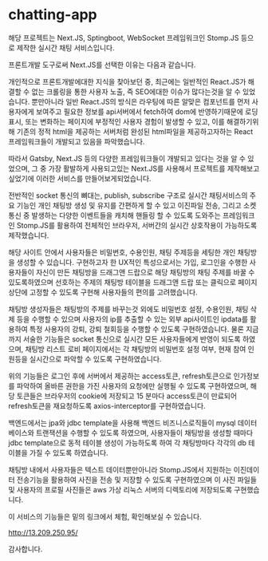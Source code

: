 # chatting-app

해당 프로젝트는 Next.JS, Sptingboot, WebSocket 프레임워크인 Stomp.JS 등으로 제작한 실시간 채팅 서비스입니다.

프론트개발 도구로써 Next.JS를 선택한 이유는 다음과 같습니다.

개인적으로 프론트개발에대한 지식을 찾아보던 중, 최근에는 일반적인 React.JS가 해결할 수 없는 크롤링을 통한 사용자 노출, 즉 SEO에대한 이슈가 많다는것을 알 수 있었습니다.
뿐만아니라 일반 React.JS의 방식은 라우팅에 따른 알맞은 컴포넌트를 먼저 사용자에게 보여주고 필요한 정보를 api서버에서 fetch하여 dom에 반영하기때문에 로딩 표시, 또는 변화하는 페이지에 부정적인 사용자 경험이 발생할 수 있고, 이를 해결하기위해 기존의 정적 html을 제공하는 서버처럼 완성된 html파일을 제공하고자하는 React 프레임워크들이 개발되고 있음을 파악했습니다.

따라서 Gatsby, Next.JS 등의 다양한 프레임워크들이 개발되고 있다는 것을 알 수 있었으며, 그 중 가장 활발하게 사용되고있는 Next.JS를 사용해서 프로젝트를 제작해보고싶었기에 
이러한 서비스를 만들어보게되었습니다.

전반적인 socket 통신의 뼈대는, publish, subscribe 구조로 실시간 채팅서비스의 주요 기능인 개인 채팅방 생성 및 유지를 간편하게 할 수 있고
이진파일 전송, 그리고 소켓 통신 중 발생하는 다양한 이벤트들을 캐치해 핸들링 할 수 있도록 도와주는 프레임워크인 Stomp.JS를 활용하여
전체적인 브라우저, 서버간의 실시간 상호작용이 가능하도록 제작했습니다.

해당 사이트 안에서 사용자들은 비밀번호, 수용인원, 채팅 주제등을 세팅한 개인 채팅방을 생성할 수 있습니다.
구현하고자 한 UX적인 특성으로서는 가입, 로그인을 수행한 사용자들이 자신이 만든 채팅방을 드래그앤 드랍으로 해당 채팅방의 채팅 주제를 바꿀 수 있도록하였으며
선호하는 주제의 채팅방 테이블을 드래그앤 드랍 또는 클릭으로 페이지 상단에 고정할 수 있도록 구현해 사용자들의 편의를 고려했습니다.

채팅방 생성자들은 채팅방의 주제를 바꾸는것 외에도 비밀번호 설정, 수용인원, 채팅 삭제 등을 수행할 수 있으며 사용자의 ip를 추출할 수 있는 외부 api사이트인 ipdata를 활용하여
특정 사용자의 강퇴, 강퇴 철회등을 수행할 수 있도록 구현하였습니다.
물론 지금까지 서술한 기능들은 socket 통신으로 실시간 모든 사용자들에게 반영이 되도록 하였으며, 
채팅방 리스트 로비 페이지에서는 각 채팅방의 비밀번호 설정 여부, 현재 참여 인원등을 실시간으로 파악할 수 있도록 구현하였습니다.

위의 기능들은 로그인 후에 서버에서 제공하는 access토큰, refresh토큰으로 인가정보를 파악하여 올바른 권한을 가진 사용자의 요청에만 실행될 수 있도록 구현하였으며,
해당 토큰들은 브라우저의 cookie에 저장되고 15 분마다 access토큰이 만료되어 refresh토큰을 재요청하도록 axios-interceptor를 구현하였습니다.

백엔드에서는 jpa와 jdbc template을 사용해 백엔드 비즈니스로직들이 mysql 데이터베이스와 트랜잭션을 수행할 수 있도록 하였으며,
사용자들이 채팅방을 생성할 때마다 jdbc template으로 동적 테이블 생성이 가능하도록 하여 각 채팅방마다 각각의 db 테이블을 가질 수 있도록 하였습니다.

채팅방 내에서 사용자들은 텍스트 데이터뿐만아니라 Stomp.JS에서 지원하는 이진데이터 전송기능을 활용하여 사진을 전송 및 저장할 수 있도록 구현하였으며
이 사진 파일들 및 사용자의 프로필 사진들은 aws  가상 리눅스 서버의 디렉토리에 저장되도록 구현했습니다.

이 서비스의 기능들은 밑의 링크에서 체험, 확인해보실 수 있습니다.

http://13.209.250.95/

감사합니다.

